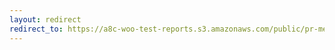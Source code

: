 ```yaml
---
layout: redirect
redirect_to: https://a8c-woo-test-reports.s3.amazonaws.com/public/pr-merge/42944/api/index.html
---
```


